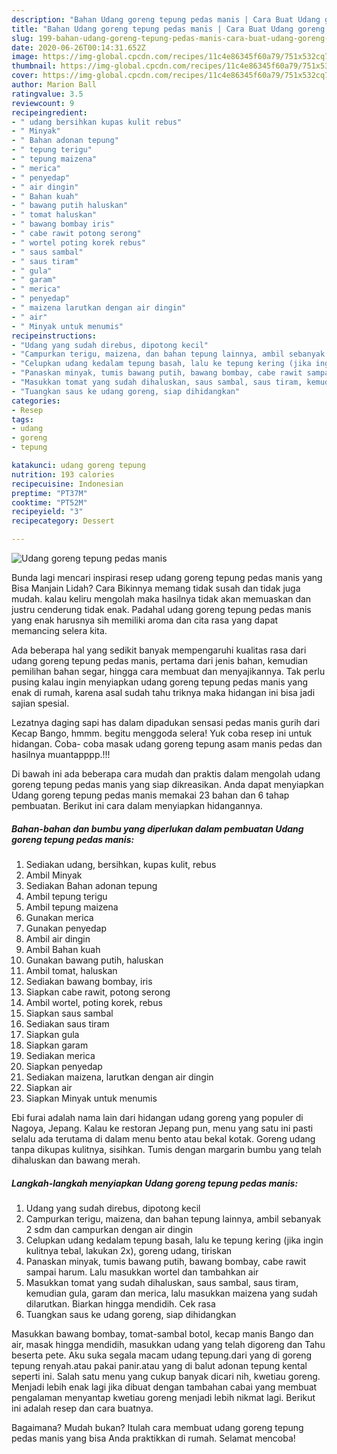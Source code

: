 ```yaml
---
description: "Bahan Udang goreng tepung pedas manis | Cara Buat Udang goreng tepung pedas manis Yang Sempurna"
title: "Bahan Udang goreng tepung pedas manis | Cara Buat Udang goreng tepung pedas manis Yang Sempurna"
slug: 199-bahan-udang-goreng-tepung-pedas-manis-cara-buat-udang-goreng-tepung-pedas-manis-yang-sempurna
date: 2020-06-26T00:14:31.652Z
image: https://img-global.cpcdn.com/recipes/11c4e86345f60a79/751x532cq70/udang-goreng-tepung-pedas-manis-foto-resep-utama.jpg
thumbnail: https://img-global.cpcdn.com/recipes/11c4e86345f60a79/751x532cq70/udang-goreng-tepung-pedas-manis-foto-resep-utama.jpg
cover: https://img-global.cpcdn.com/recipes/11c4e86345f60a79/751x532cq70/udang-goreng-tepung-pedas-manis-foto-resep-utama.jpg
author: Marion Ball
ratingvalue: 3.5
reviewcount: 9
recipeingredient:
- " udang bersihkan kupas kulit rebus"
- " Minyak"
- " Bahan adonan tepung"
- " tepung terigu"
- " tepung maizena"
- " merica"
- " penyedap"
- " air dingin"
- " Bahan kuah"
- " bawang putih haluskan"
- " tomat haluskan"
- " bawang bombay iris"
- " cabe rawit potong serong"
- " wortel poting korek rebus"
- " saus sambal"
- " saus tiram"
- " gula"
- " garam"
- " merica"
- " penyedap"
- " maizena larutkan dengan air dingin"
- " air"
- " Minyak untuk menumis"
recipeinstructions:
- "Udang yang sudah direbus, dipotong kecil"
- "Campurkan terigu, maizena, dan bahan tepung lainnya, ambil sebanyak 2 sdm dan campurkan dengan air dingin"
- "Celupkan udang kedalam tepung basah, lalu ke tepung kering (jika ingin kulitnya tebal, lakukan 2x), goreng udang, tiriskan"
- "Panaskan minyak, tumis bawang putih, bawang bombay, cabe rawit sampai harum. Lalu masukkan wortel dan tambahkan air"
- "Masukkan tomat yang sudah dihaluskan, saus sambal, saus tiram, kemudian gula, garam dan merica, lalu masukkan maizena yang sudah dilarutkan. Biarkan hingga mendidih. Cek rasa"
- "Tuangkan saus ke udang goreng, siap dihidangkan"
categories:
- Resep
tags:
- udang
- goreng
- tepung

katakunci: udang goreng tepung 
nutrition: 193 calories
recipecuisine: Indonesian
preptime: "PT37M"
cooktime: "PT52M"
recipeyield: "3"
recipecategory: Dessert

---
```



![Udang goreng tepung pedas manis](https://img-global.cpcdn.com/recipes/11c4e86345f60a79/751x532cq70/udang-goreng-tepung-pedas-manis-foto-resep-utama.jpg)

Bunda lagi mencari inspirasi resep udang goreng tepung pedas manis yang Bisa Manjain Lidah? Cara Bikinnya memang tidak susah dan tidak juga mudah. kalau keliru mengolah maka hasilnya tidak akan memuaskan dan justru cenderung tidak enak. Padahal udang goreng tepung pedas manis yang enak harusnya sih memiliki aroma dan cita rasa yang dapat memancing selera kita.

Ada beberapa hal yang sedikit banyak mempengaruhi kualitas rasa dari udang goreng tepung pedas manis, pertama dari jenis bahan, kemudian pemilihan bahan segar, hingga cara membuat dan menyajikannya. Tak perlu pusing kalau ingin menyiapkan udang goreng tepung pedas manis yang enak di rumah, karena asal sudah tahu triknya maka hidangan ini bisa jadi sajian spesial.

Lezatnya daging sapi has dalam dipadukan sensasi pedas manis gurih dari Kecap Bango, hmmm. begitu menggoda selera! Yuk coba resep ini untuk hidangan. Coba- coba masak udang goreng tepung asam manis pedas dan hasilnya muantapppp.!!!


Di bawah ini ada beberapa cara mudah dan praktis dalam mengolah udang goreng tepung pedas manis yang siap dikreasikan. Anda dapat menyiapkan Udang goreng tepung pedas manis memakai 23 bahan dan 6 tahap pembuatan. Berikut ini cara dalam menyiapkan hidangannya.

<!--inarticleads1-->

##### Bahan-bahan dan bumbu yang diperlukan dalam pembuatan Udang goreng tepung pedas manis:

1. Sediakan  udang, bersihkan, kupas kulit, rebus
1. Ambil  Minyak
1. Sediakan  Bahan adonan tepung
1. Ambil  tepung terigu
1. Ambil  tepung maizena
1. Gunakan  merica
1. Gunakan  penyedap
1. Ambil  air dingin
1. Ambil  Bahan kuah
1. Gunakan  bawang putih, haluskan
1. Ambil  tomat, haluskan
1. Sediakan  bawang bombay, iris
1. Siapkan  cabe rawit, potong serong
1. Ambil  wortel, poting korek, rebus
1. Siapkan  saus sambal
1. Sediakan  saus tiram
1. Siapkan  gula
1. Siapkan  garam
1. Sediakan  merica
1. Siapkan  penyedap
1. Sediakan  maizena, larutkan dengan air dingin
1. Siapkan  air
1. Siapkan  Minyak untuk menumis


Ebi furai adalah nama lain dari hidangan udang goreng yang populer di Nagoya, Jepang. Kalau ke restoran Jepang pun, menu yang satu ini pasti selalu ada terutama di dalam menu bento atau bekal kotak. Goreng udang tanpa dikupas kulitnya, sisihkan. Tumis dengan margarin bumbu yang telah dihaluskan dan bawang merah. 

<!--inarticleads2-->

##### Langkah-langkah menyiapkan Udang goreng tepung pedas manis:

1. Udang yang sudah direbus, dipotong kecil
1. Campurkan terigu, maizena, dan bahan tepung lainnya, ambil sebanyak 2 sdm dan campurkan dengan air dingin
1. Celupkan udang kedalam tepung basah, lalu ke tepung kering (jika ingin kulitnya tebal, lakukan 2x), goreng udang, tiriskan
1. Panaskan minyak, tumis bawang putih, bawang bombay, cabe rawit sampai harum. Lalu masukkan wortel dan tambahkan air
1. Masukkan tomat yang sudah dihaluskan, saus sambal, saus tiram, kemudian gula, garam dan merica, lalu masukkan maizena yang sudah dilarutkan. Biarkan hingga mendidih. Cek rasa
1. Tuangkan saus ke udang goreng, siap dihidangkan


Masukkan bawang bombay, tomat-sambal botol, kecap manis Bango dan air, masak hingga mendidih, masukkan udang yang telah digoreng dan Tahu beserta pete. Aku suka segala macam udang tepung.dari yang di goreng tepung renyah.atau pakai panir.atau yang di balut adonan tepung kental seperti ini. Salah satu menu yang cukup banyak dicari nih, kwetiau goreng. Menjadi lebih enak lagi jika dibuat dengan tambahan cabai yang membuat pengalaman menyantap kwetiau goreng menjadi lebih nikmat lagi. Berikut ini adalah resep dan cara buatnya. 

Bagaimana? Mudah bukan? Itulah cara membuat udang goreng tepung pedas manis yang bisa Anda praktikkan di rumah. Selamat mencoba!
